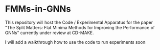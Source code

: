 # FMMs-in-GNNs

This repository will host the Code / Experimental Apparatus for the paper
"The Split Matters: Flat Minima Methods for Improving the Performance of GNNs"
currently under review at CD-MAKE.

I will add a walkthrough how to use the code to run experiments soon
